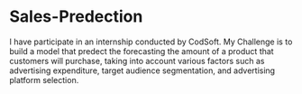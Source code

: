 # Sales-Predection

I have participate in an internship conducted by CodSoft. My Challenge is to build a model that predect the forecasting the amount of a product that customers will purchase, taking into account various factors such as advertising expenditure, target audience segmentation, and advertising platform selection.

